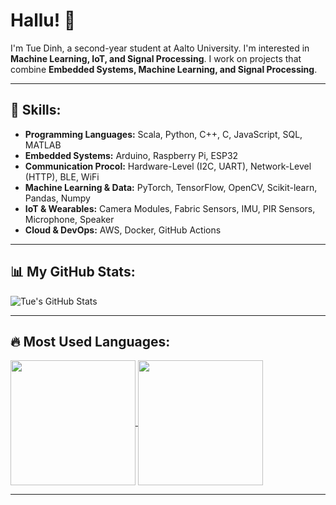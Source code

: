 
# Hallu! 👋  

I'm Tue Dinh, a second-year student at Aalto University. I'm interested in **Machine Learning, IoT, and Signal Processing**. I work on projects that combine **Embedded Systems, Machine Learning, and Signal Processing**.

---

## 🚀 Skills:
- **Programming Languages:** Scala, Python, C++, C, JavaScript, SQL, MATLAB  
- **Embedded Systems:** Arduino, Raspberry Pi, ESP32
- **Communication Procol:** Hardware-Level (I2C, UART), Network-Level (HTTP), BLE, WiFi
- **Machine Learning & Data:** PyTorch, TensorFlow, OpenCV, Scikit-learn, Pandas, Numpy  
- **IoT & Wearables:** Camera Modules, Fabric Sensors, IMU, PIR Sensors, Microphone, Speaker 
- **Cloud & DevOps:** AWS, Docker, GitHub Actions  

---

## 📊 My GitHub Stats:
![Tue's GitHub Stats](https://github-readme-stats.vercel.app/api?username=tuebachdinh&show_icons=true&theme=white)

---

## 🔥 Most Used Languages:
<a href="https://github.com/anuraghazra/github-readme-stats">
  <img height=200 align="center" src="https://github-readme-stats.vercel.app/api?username=tuebachdinh&show_icons=true&theme=white" />
</a>
<a href="https://github.com/anuraghazra/convoychat">
  <img height=200 align="center" src="https://github-readme-stats.vercel.app/api/top-langs/?username=tuebachdinh&layout=compact&theme=white" />
</a>

---
